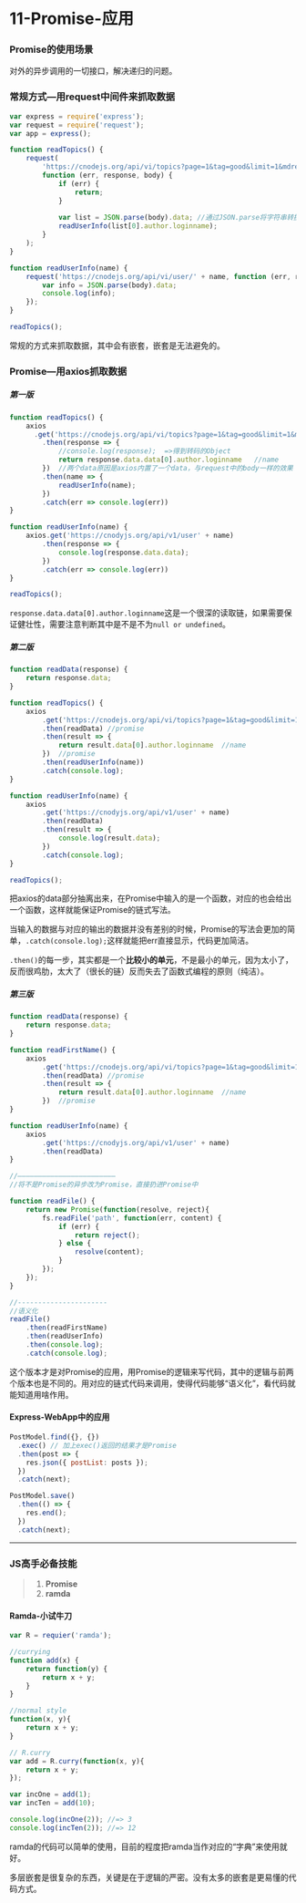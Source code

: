# 11-Promise-应用

### Promise的使用场景

对外的异步调用的一切接口，解决递归的问题。

### 常规方式—用request中间件来抓取数据

```js
var express = require('express');
var request = require('request');
var app = express();

function readTopics() {
    request(
    	'https://cnodejs.org/api/vi/topics?page=1&tag=good&limit=1&mdrender=false',
        function (err, response, body) {
            if (err) {
                return;
            }
            
            var list = JSON.parse(body).data; //通过JSON.parse将字符串转换成对象
            readUserInfo(list[0].author.loginname);
        }
    );
}

function readUserInfo(name) {
    request('https://cnodejs.org/api/vi/user/' + name, function (err, response, body){
        var info = JSON.parse(body).data;
        console.log(info);
    });
}

readTopics();

```

常规的方式来抓取数据，其中会有嵌套，嵌套是无法避免的。

### Promise—用axios抓取数据

##### 第一版

```js
function readTopics() {
    axios
      .get('https://cnodejs.org/api/vi/topics?page=1&tag=good&limit=1&mdrender=false')
        .then(response => {
        	//console.log(response);  =>得到转码的Object
        	return response.data.data[0].author.loginname	//name
    	})	//两个data原因是axios内置了一个data，与request中的body一样的效果
        .then(name => {
        	readUserInfo(name);
 	   	})
    	.catch(err => console.log(err))
}

function readUserInfo(name) {
    axios.get('https://cnodyjs.org/api/v1/user' + name)
        .then(response => {
        	console.log(response.data.data);
   		})
    	.catch(err => console.log(err))
}

readTopics();

```

`response.data.data[0].author.loginname`这是一个很深的读取链，如果需要保证健壮性，需要注意判断其中是不是不为`null or undefined`。

##### 第二版

```js
function readData(response) {
    return response.data;
}

function readTopics() {
    axios
      	.get('https://cnodejs.org/api/vi/topics?page=1&tag=good&limit=1&mdrender=false')	//promise
    	.then(readData)	//promise
        .then(result => {
        	return result.data[0].author.loginname	//name
    	})	//promise
        .then(readUserInfo(name))
    	.catch(console.log);
}

function readUserInfo(name) {
    axios
        .get('https://cnodyjs.org/api/v1/user' + name)
    	.then(readData)
        .then(result => {
        	console.log(result.data);
   		})
    	.catch(console.log);
}

readTopics();

```

把axios的data部分抽离出来，在Promise中输入的是一个函数，对应的也会给出一个函数，这样就能保证Promise的链式写法。

当输入的数据与对应的输出的数据并没有差别的时候，Promise的写法会更加的简单，`.catch(console.log);`这样就能把err直接显示，代码更加简洁。

`.then()`的每一步，其实都是一个**比较小的单元**，不是最小的单元，因为太小了，反而很鸡肋，太大了（很长的链）反而失去了函数式编程的原则（纯洁）。

##### 第三版

```js
function readData(response) {
    return response.data;
}

function readFirstName() {
    axios
      	.get('https://cnodejs.org/api/vi/topics?page=1&tag=good&limit=1&mdrender=false')	//promise
    	.then(readData)	//promise
        .then(result => {
        	return result.data[0].author.loginname	//name
    	})	//promise
}

function readUserInfo(name) {
    axios
        .get('https://cnodyjs.org/api/v1/user' + name)
    	.then(readData)
}

//————————————————————————
//将不是Promise的异步改为Promise，直接扔进Promise中

function readFile() {
    return new Promise(function(resolve, reject){
        fs.readFile('path', function(err, content) {
            if (err) {
                return reject();
            } else {
                resolve(content);
            }
        });
    });
}

//----------------------
//语义化
readFile()
    .then(readFirstName)
    .then(readUserInfo)
    .then(console.log);
	.catch(console.log);

```

这个版本才是对Promise的应用，用Promise的逻辑来写代码，其中的逻辑与前两个版本也是不同的。用对应的链式代码来调用，使得代码能够“语义化”，看代码就能知道用啥作用。

#### Express-WebApp中的应用

```js
PostModel.find({}, {})
  .exec() // 加上exec()返回的结果才是Promise
  .then(post => {
    res.json({ postList: posts });
  })
  .catch(next);

PostModel.save()
  .then(() => {
    res.end();
  })
  .catch(next);

```

------

### JS高手必备技能

> 1. **Promise**
> 2. **ramda**

#### Ramda-小试牛刀

```js
var R = requier('ramda');

//currying
function add(x) {
    return function(y) {
        return x + y;
    }
}

//normal style
function(x, y){
    return x + y;
}

// R.curry
var add = R.curry(function(x, y){
    return x + y;
});

var incOne = add(1);
var incTen = add(10);

console.log(incOne(2)); //=> 3
console.log(incTen(2)); //=> 12
```

ramda的代码可以简单的使用，目前的程度把ramda当作对应的“字典”来使用就好。

多层嵌套是很复杂的东西，关键是在于逻辑的严密。没有太多的嵌套是更易懂的代码方式。